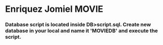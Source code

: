 # Enriquez Jomiel MOVIE

### Database script is located inside DB>script.sql. Create new database in your local and name it 'MOVIEDB' and execute the script.
